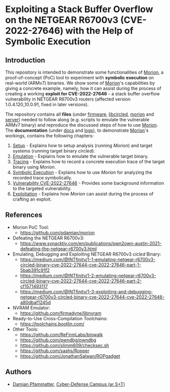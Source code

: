 # Exploiting a Stack Buffer Overflow on the NETGEAR R6700v3 (CVE-2022-27646) with the Help of Symbolic Execution
<!--TODO--------------------------------------------------------------------------------------------
- [ ] Add all external references
--------------------------------------------------------------------------------------------------->
## Introduction
This repository is intended to demonstrate some functionalities of
[Morion](https://github.com/pdamian/morion), a proof-of-concept (PoC) tool to experiment with
**symbolic execution** on real-world (ARMv7) binaries. We show some of
[Morion](https://github.com/pdamian/morion)'s capabilities by giving a concrete example, namely, how
it can assist during the process of creating a working **exploit for CVE-2022-27646** - a stack
buffer overflow vulnerability in NETGEAR R6700v3 routers (affected version 1.0.4.120_10.0.91, fixed
in later versions).

The repository contains all **files** (under [firmware](./firmware/), [libcircled](./libcircled/),
[morion](./morion/) and [server](./server/)) needed to follow along (e.g. scripts to emulate the
vulnerable ARMv7 binary) and reproduce the discussed steps of how to use
[Morion](https://github.com/pdamian/morion). The **documentation** (under [docs](./docs/) and
[logs](./logs/)), to demonstrate [Morion](https://github.com/pdamian/morion)'s workings, contains
the following chapters:
1. [Setup](docs/1_setup.md) - Explains how to setup analysis (running *Morion*) and target systems
    (running target binary *circled*).
2. [Emulation](docs/2_emulation.md) - Explains how to emulate the vulnerable target binary.
3. [Tracing](docs/3_tracing.md) - Explains how to record a concrete execution trace of the target
    binary using *Morion*.
4. [Symbolic Execution](docs/4_symbex.md) - Explains how to use *Morion* for analyzing the recorded
     trace symbolically.
5. [Vulnerability CVE-2022-27646](docs/5_vulnerability.md) - Provides some background information to
    the targeted vulnerability.
6. [Exploitation](docs/6_exploitation.md) - Explains how *Morion* can assist during the process of
    crafting an exploit.
## References
- Morion PoC Tool:
  - https://github.com/pdamian/morion
- Defeating the NETGEAR R6700v3:
  - https://www.synacktiv.com/en/publications/pwn2own-austin-2021-defeating-the-netgear-r6700v3.html
- Emulating, Debugging and Exploiting NETGEAR R6700v3 *cicled* Binary:
  - https://medium.com/@INTfinity/1-1-emulating-netgear-r6700v3-circled-binary-cve-2022-27644-cve-2022-27646-part-1-5bab391c91f2
  - https://medium.com/@INTfinity/1-2-emulating-netgear-r6700v3-circled-binary-cve-2022-27644-cve-2022-27646-part-2-cf1571493117
  - https://medium.com/@INTfinity/1-3-exploiting-and-debugging-netgear-r6700v3-circled-binary-cve-2022-27644-cve-2022-27646-a80dbaf1245d
- NVRAM Emulator:
  - https://github.com/firmadyne/libnvram
- Ready-to-Use Cross-Compilation Toolchains:
  - https://toolchains.bootlin.com/
- Other Tools:
  - https://github.com/ReFirmLabs/binwalk
  - https://github.com/pwndbg/pwndbg
  - https://github.com/slimm609/checksec.sh
  - https://github.com/sashs/Ropper
  - https://github.com/JonathanSalwan/ROPgadget
## Authors
- [Damian Pfammatter](https://github.com/pdamian), [Cyber-Defense Campus (ar S+T)](https://www.cydcampus.admin.ch/)
